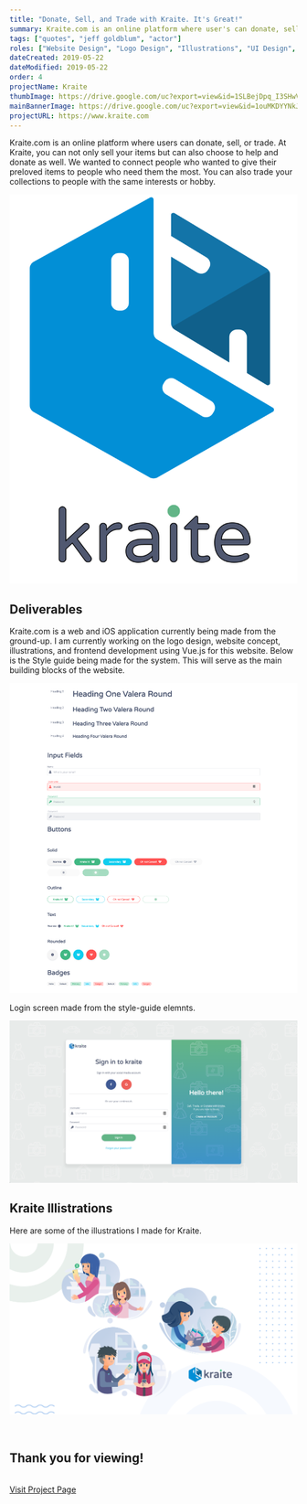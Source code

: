 ```yaml
---
title: "Donate, Sell, and Trade with Kraite. It's Great!"
summary: Kraite.com is an online platform where user's can donate, sell, or trade their items.
tags: ["quotes", "jeff goldblum", "actor"]
roles: ["Website Design", "Logo Design", "Illustrations", "UI Design", "Frontend Development"]
dateCreated: 2019-05-22
dateModified: 2019-05-22
order: 4
projectName: Kraite
thumbImage: https://drive.google.com/uc?export=view&id=1SLBejDpq_I3SHwV6lEv10cOFn9FvR2NP
mainBannerImage: https://drive.google.com/uc?export=view&id=1ouMKDYYNkJVVvUTTvtQa9pJk1pSy2PMm
projectURL: https://www.kraite.com
---
```


Kraite.com is an online platform where users can donate, sell, or trade. At Kraite, you can not only sell your items but can also choose to help and donate as well. We wanted to connect people who wanted to give their preloved items to people who need them the most. You can also trade your collections to people with the same interests or hobby.

<div class="main-img-holder kraite-logo">

![alt text](../src/assets/images/kraiteLogo.svg)

</div>

<h2>Deliverables</h2>

Kraite.com is a web and iOS application currently being made from the ground-up. I am currently working on the logo design, website concept, illustrations, and frontend development using Vue.js for this website. Below is the Style guide being made for the system. This will serve as the main building blocks of the website.

<div class="img-holder img-holder--full-size" data-aos="fade-up">

![alt kraite style-guide](../src/assets/images/kraiteStyleguide.png)

</div>

Login screen made from the style-guide elemnts.

<div class="img-holder img-holder--full-size" data-aos="fade-up">

![alt KraiteLogin](../src/assets/images/kraiteLogin.png)

</div>

<h2>Kraite Illistrations</h2>

Here are some of the illustrations I made for Kraite.

<div class="img-holder img-holder--full-size" data-aos="fade-up">

![alt kraiteIllustrations](../src/assets/images/kraiteIllustrations.png)

</div>

<br/>
<h2 class="ending-note">Thank you for viewing!</h2>
<br/>
<a href="https://www.kraite.com" target="_blank" class="work-page__button-link">Visit Project Page</a>

